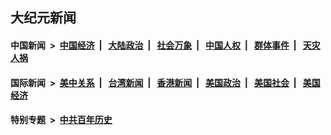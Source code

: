 ## 大纪元新闻

#### 中国新闻 &nbsp;>&nbsp; [中国经济](indexes/ncid283/README.md?09121245) &nbsp;| &nbsp; [大陆政治](indexes/ncid277/README.md?09121245) &nbsp;| &nbsp; [社会万象](indexes/ncid282/README.md?09121245) &nbsp;| &nbsp; [中国人权](indexes/ncid278/README.md?09121245) &nbsp;| &nbsp; [群体事件](indexes/ncid279/README.md?09121245) &nbsp;| &nbsp; [天灾人祸](indexes/ncid280/README.md?09121245)

#### 国际新闻 &nbsp;>&nbsp; [美中关系](indexes/nf1412576/README.md?09121245) &nbsp;| &nbsp; [台湾新闻](indexes/ncid1349361/README.md?09121245) &nbsp;| &nbsp; [香港新闻](indexes/ncid1349362/README.md?09121245) &nbsp;| &nbsp; [美国政治](indexes/ncid1078159/README.md?09121245) &nbsp;| &nbsp; [美国社会](indexes/ncid1078160/README.md?09121245) &nbsp;| &nbsp; [美国经济](indexes/ncid1078158/README.md?09121245)

#### 特别专题 &nbsp;>&nbsp; [中共百年历史](https://github.com/epoch-news/epoch-special/blob/master/README.md?09121245)  
